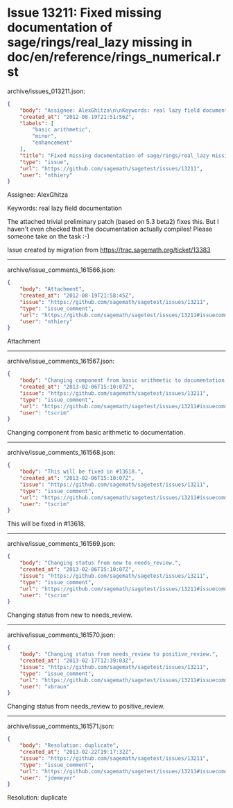 # Issue 13211: Fixed missing documentation of sage/rings/real_lazy missing in doc/en/reference/rings_numerical.rst

archive/issues_013211.json:
```json
{
    "body": "Assignee: AlexGhitza\n\nKeywords: real lazy field documentation\n\nThe attached trivial preliminary patch (based on 5.3 beta2) fixes this. But I haven't even checked that the documentation actually compiles! Please someone take on the task :-)\n\nIssue created by migration from https://trac.sagemath.org/ticket/13383\n\n",
    "created_at": "2012-08-19T21:51:56Z",
    "labels": [
        "basic arithmetic",
        "minor",
        "enhancement"
    ],
    "title": "Fixed missing documentation of sage/rings/real_lazy missing in doc/en/reference/rings_numerical.rst",
    "type": "issue",
    "url": "https://github.com/sagemath/sagetest/issues/13211",
    "user": "nthiery"
}
```
Assignee: AlexGhitza

Keywords: real lazy field documentation

The attached trivial preliminary patch (based on 5.3 beta2) fixes this. But I haven't even checked that the documentation actually compiles! Please someone take on the task :-)

Issue created by migration from https://trac.sagemath.org/ticket/13383





---

archive/issue_comments_161566.json:
```json
{
    "body": "Attachment",
    "created_at": "2012-08-19T21:58:45Z",
    "issue": "https://github.com/sagemath/sagetest/issues/13211",
    "type": "issue_comment",
    "url": "https://github.com/sagemath/sagetest/issues/13211#issuecomment-161566",
    "user": "nthiery"
}
```

Attachment



---

archive/issue_comments_161567.json:
```json
{
    "body": "Changing component from basic arithmetic to documentation.",
    "created_at": "2013-02-06T15:10:07Z",
    "issue": "https://github.com/sagemath/sagetest/issues/13211",
    "type": "issue_comment",
    "url": "https://github.com/sagemath/sagetest/issues/13211#issuecomment-161567",
    "user": "tscrim"
}
```

Changing component from basic arithmetic to documentation.



---

archive/issue_comments_161568.json:
```json
{
    "body": "This will be fixed in #13618.",
    "created_at": "2013-02-06T15:10:07Z",
    "issue": "https://github.com/sagemath/sagetest/issues/13211",
    "type": "issue_comment",
    "url": "https://github.com/sagemath/sagetest/issues/13211#issuecomment-161568",
    "user": "tscrim"
}
```

This will be fixed in #13618.



---

archive/issue_comments_161569.json:
```json
{
    "body": "Changing status from new to needs_review.",
    "created_at": "2013-02-06T15:10:07Z",
    "issue": "https://github.com/sagemath/sagetest/issues/13211",
    "type": "issue_comment",
    "url": "https://github.com/sagemath/sagetest/issues/13211#issuecomment-161569",
    "user": "tscrim"
}
```

Changing status from new to needs_review.



---

archive/issue_comments_161570.json:
```json
{
    "body": "Changing status from needs_review to positive_review.",
    "created_at": "2013-02-17T12:39:03Z",
    "issue": "https://github.com/sagemath/sagetest/issues/13211",
    "type": "issue_comment",
    "url": "https://github.com/sagemath/sagetest/issues/13211#issuecomment-161570",
    "user": "vbraun"
}
```

Changing status from needs_review to positive_review.



---

archive/issue_comments_161571.json:
```json
{
    "body": "Resolution: duplicate",
    "created_at": "2013-02-22T19:17:32Z",
    "issue": "https://github.com/sagemath/sagetest/issues/13211",
    "type": "issue_comment",
    "url": "https://github.com/sagemath/sagetest/issues/13211#issuecomment-161571",
    "user": "jdemeyer"
}
```

Resolution: duplicate
